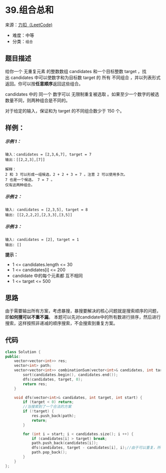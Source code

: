 # 39.组合总和
来源：[力扣（LeetCode)](https://leetcode-cn.com/problems/combination-sum/)

* 难度：中等
* 分类：`组合`

## 题目描述
给你一个 无重复元素 的整数数组 candidates 和一个目标整数 target ，找出 candidates 中可以使数字和为目标数 target 的 所有 不同组合 ，并以列表形式返回。你可以按**任意顺序**返回这些组合。

candidates 中的 同一个 数字可以 无限制重复被选取 。如果至少一个数字的被选数量不同，则两种组合是不同的。 

对于给定的输入，保证和为 target 的不同组合数少于 150 个。


## 样例：
##### 示例 1：
```
输入：candidates = [2,3,6,7], target = 7
输出：[[2,2,3],[7]]

解释：
2 和 3 可以形成一组候选，2 + 2 + 3 = 7 。注意 2 可以使用多次。
7 也是一个候选， 7 = 7 。
仅有这两种组合。
```
##### 示例 2：
```
输入: candidates = [2,3,5], target = 8
输出: [[2,2,2,2],[2,3,3],[3,5]]
```
##### 示例 3：
```
输入: candidates = [2], target = 1
输出: []
```

**提示：**
* 1 <= candidates.length <= 30
* 1 <= candidates[i] <= 200
* candidate 中的每个元素都 互不相同
* 1 <= target <= 500

## 思路
由于需要输出所有方案，考虑暴搜，暴搜要解决的核心问题就是搜索顺序的问题，即**如何搜可以不重不漏**。
本题可以先对candidate中的所有数进行排序，然后进行搜索，这样按照非递减的顺序搜索，不会搜索到重复方案。
## 代码
```c++
class Solution {
public:
    vector<vector<int>> res;
    vector<int> path;
    vector<vector<int>> combinationSum(vector<int>& candidates, int target) {
        sort(candidates.begin(), candidates.end());
        dfs(candidates, target, 0);
        return res;
    }

    void dfs(vector<int>& candidates, int target, int start) {
        if (target < 0) return;
        //当搜索到了一个合法的方案
        if (!target) {
            res.push_back(path);
            return;
        }

        for (int i = start; i < candidates.size(); i ++) {
            if (candidates[i] > target) break;
            path.push_back(candidates[i]);
            dfs(candidates, target - candidates[i], i);//由于可以重复，所以还是可以从i开始选
            path.pop_back();
        }
    }
};
```